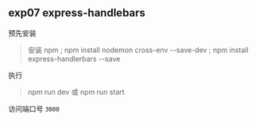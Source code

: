 ﻿
## exp07 express-handlebars

预先安装

> 	安装 npm ;
> npm install nodemon cross-env --save-dev ;
> npm install express-handlerbars --save 

执行

> npm run dev 或 npm run start

访问端口号 `3000`
